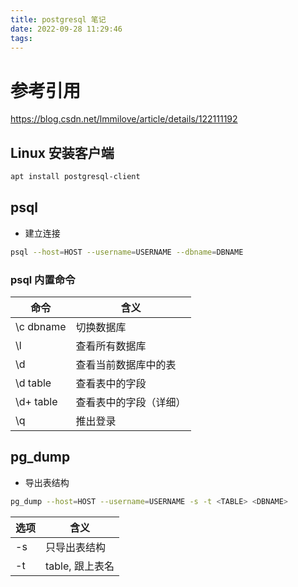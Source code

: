 ```yaml
---
title: postgresql 笔记
date: 2022-09-28 11:29:46
tags:
---
```


# 参考引用

https://blog.csdn.net/lmmilove/article/details/122111192


## Linux 安装客户端

```bash
apt install postgresql-client
```


## psql

- 建立连接

```bash
psql --host=HOST --username=USERNAME --dbname=DBNAME
```


### psql 内置命令

|命令|含义|
|-|-|
|\c dbname|切换数据库|
|\l|查看所有数据库|
|\d|查看当前数据库中的表|
|\d table|查看表中的字段|
|\d+ table|查看表中的字段（详细）|
|\q|推出登录|


## pg_dump

- 导出表结构

```bash
pg_dump --host=HOST --username=USERNAME -s -t <TABLE> <DBNAME>
```

|选项|含义|
|-|-|
|-s|只导出表结构|
|-t|table, 跟上表名|

